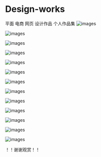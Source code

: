 # Design-works
平面 电商 网页 设计作品
个人作品集
![images](https://github.com/huanjun123/Design-works/blob/master/3d%E5%9B%BE%E7%89%87.jpg)

![images](https://github.com/huanjun123/Design-works/blob/master/banner.jpg)

![images](https://github.com/huanjun123/Design-works/blob/master/%E4%BA%AC%E4%B8%9C%E9%A6%96%E9%A1%B5.jpg)

![images](https://github.com/huanjun123/Design-works/blob/master/%E6%82%A6%E5%AE%B6%E5%AE%9D%E5%AE%9D%20%E8%AF%A6%E6%83%85%E9%A1%B5.jpg)

![images](https://github.com/huanjun123/Design-works/blob/master/%E6%9F%9C%E6%9F%9C%E7%BD%91%20%E5%85%B3%E4%BA%8E%E6%88%91%E4%BB%AC%E7%95%8C%E9%9D%A2.jpg)

![images](https://github.com/huanjun123/Design-works/blob/master/%E6%9F%9C%E6%9F%9C%E7%BD%91%20%E8%A1%8C%E4%B8%9A%E5%A4%B4%E6%9D%A1%E9%A1%B5%E9%9D%A2.jpg)

![images](https://github.com/huanjun123/Design-works/blob/master/%E6%9F%9C%E6%9F%9C%E7%BD%91app%E6%88%91%E7%9A%84%E9%A1%B5%E9%9D%A2.jpg)

![images](https://github.com/huanjun123/Design-works/blob/master/%E6%9F%9C%E6%9F%9C%E7%BD%91app%E7%82%B9%E5%87%BB%E8%8F%9C%E5%8D%95.jpg)

![images](https://github.com/huanjun123/Design-works/blob/master/%E6%9F%9C%E6%9F%9C%E7%BD%91app%E7%83%AD%E5%8D%96%E9%A6%96%E9%A1%B5.jpg)

![images](https://github.com/huanjun123/Design-works/blob/master/%E6%9F%9C%E6%9F%9C%E7%BD%91%E7%99%BB%E9%99%86app%E7%95%8C%E9%9D%A2.jpg)

![images](https://github.com/huanjun123/Design-works/blob/master/%E6%9F%9C%E6%9F%9C%E7%BD%91%E9%A6%96%E9%A1%B5.jpg)

![images](https://github.com/huanjun123/Design-works/blob/master/%E7%BD%91%E9%A1%B5%E8%87%AA%E8%AE%BE.jpg)

![images](https://github.com/huanjun123/Design-works/blob/master/%E8%87%AA%E8%AE%BE%E7%B3%95%E7%82%B9app.jpg)

！！谢谢观赏！！
